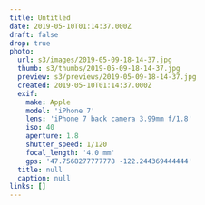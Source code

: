 ```yaml
---
title: Untitled
date: 2019-05-10T01:14:37.000Z
draft: false
drop: true
photo:
  url: s3/images/2019-05-09-18-14-37.jpg
  thumb: s3/thumbs/2019-05-09-18-14-37.jpg
  preview: s3/previews/2019-05-09-18-14-37.jpg
  created: 2019-05-10T01:14:37.000Z
  exif:
    make: Apple
    model: 'iPhone 7'
    lens: 'iPhone 7 back camera 3.99mm f/1.8'
    iso: 40
    aperture: 1.8
    shutter_speed: 1/120
    focal_length: '4.0 mm'
    gps: '47.7568277777778 -122.244369444444'
  title: null
  caption: null
links: []
---
```

